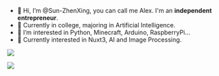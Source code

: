- 👋 Hi, I’m @Sun-ZhenXing, you can call me Alex. I'm an **independent entrepreneur**.
- 💼 Currently in college, majoring in Artificial Intelligence.
- 👀 I’m interested in Python, Minecraft, Arduino, RaspberryPi...
- 🚀 Currently interested in Nuxt3, AI and Image Processing.

![](https://github-readme-stats.vercel.app/api?username=Sun-ZhenXing&theme=radical&hide_border=true&include_all_commits=false&count_private=false)

![](https://github-readme-streak-stats.herokuapp.com/?user=Sun-ZhenXing&theme=radical&hide_border=true)
